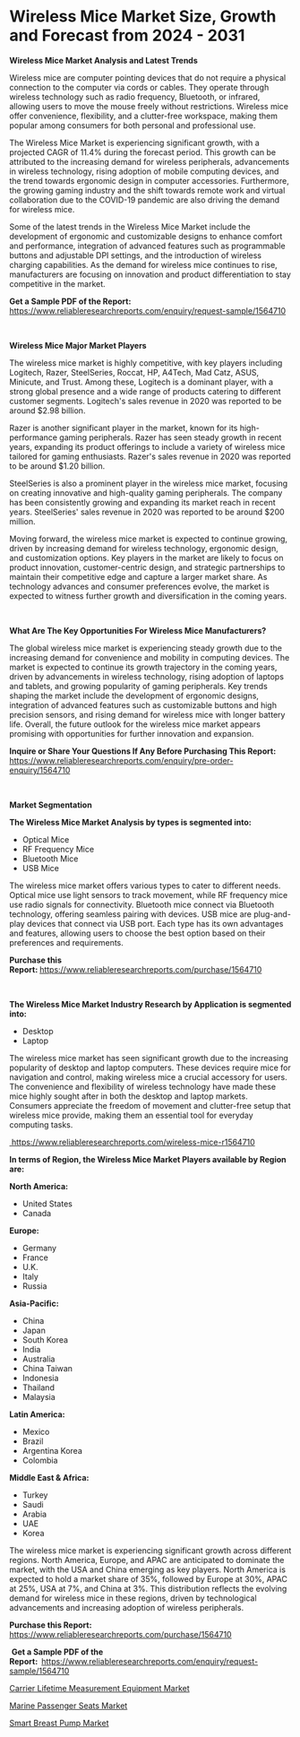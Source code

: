 <p><h1>Wireless Mice Market Size, Growth and Forecast from 2024 - 2031</h1></p><p><strong>Wireless Mice Market Analysis and Latest Trends</strong></p>
<p><p>Wireless mice are computer pointing devices that do not require a physical connection to the computer via cords or cables. They operate through wireless technology such as radio frequency, Bluetooth, or infrared, allowing users to move the mouse freely without restrictions. Wireless mice offer convenience, flexibility, and a clutter-free workspace, making them popular among consumers for both personal and professional use.</p><p>The Wireless Mice Market is experiencing significant growth, with a projected CAGR of 11.4% during the forecast period. This growth can be attributed to the increasing demand for wireless peripherals, advancements in wireless technology, rising adoption of mobile computing devices, and the trend towards ergonomic design in computer accessories. Furthermore, the growing gaming industry and the shift towards remote work and virtual collaboration due to the COVID-19 pandemic are also driving the demand for wireless mice.</p><p>Some of the latest trends in the Wireless Mice Market include the development of ergonomic and customizable designs to enhance comfort and performance, integration of advanced features such as programmable buttons and adjustable DPI settings, and the introduction of wireless charging capabilities. As the demand for wireless mice continues to rise, manufacturers are focusing on innovation and product differentiation to stay competitive in the market.</p></p>
<p><strong>Get a Sample PDF of the Report:&nbsp;</strong> <a href="https://www.reliableresearchreports.com/enquiry/request-sample/1564710">https://www.reliableresearchreports.com/enquiry/request-sample/1564710</a></p>
<p>&nbsp;</p>
<p><strong>Wireless Mice Major Market Players</strong></p>
<p><p>The wireless mice market is highly competitive, with key players including Logitech, Razer, SteelSeries, Roccat, HP, A4Tech, Mad Catz, ASUS, Minicute, and Trust. Among these, Logitech is a dominant player, with a strong global presence and a wide range of products catering to different customer segments. Logitech's sales revenue in 2020 was reported to be around $2.98 billion.</p><p>Razer is another significant player in the market, known for its high-performance gaming peripherals. Razer has seen steady growth in recent years, expanding its product offerings to include a variety of wireless mice tailored for gaming enthusiasts. Razer's sales revenue in 2020 was reported to be around $1.20 billion.</p><p>SteelSeries is also a prominent player in the wireless mice market, focusing on creating innovative and high-quality gaming peripherals. The company has been consistently growing and expanding its market reach in recent years. SteelSeries' sales revenue in 2020 was reported to be around $200 million.</p><p>Moving forward, the wireless mice market is expected to continue growing, driven by increasing demand for wireless technology, ergonomic design, and customization options. Key players in the market are likely to focus on product innovation, customer-centric design, and strategic partnerships to maintain their competitive edge and capture a larger market share. As technology advances and consumer preferences evolve, the market is expected to witness further growth and diversification in the coming years.</p></p>
<p>&nbsp;</p>
<p><strong>What Are The Key Opportunities For Wireless Mice Manufacturers?</strong></p>
<p><p>The global wireless mice market is experiencing steady growth due to the increasing demand for convenience and mobility in computing devices. The market is expected to continue its growth trajectory in the coming years, driven by advancements in wireless technology, rising adoption of laptops and tablets, and growing popularity of gaming peripherals. Key trends shaping the market include the development of ergonomic designs, integration of advanced features such as customizable buttons and high precision sensors, and rising demand for wireless mice with longer battery life. Overall, the future outlook for the wireless mice market appears promising with opportunities for further innovation and expansion.</p></p>
<p><strong>Inquire or Share Your Questions If Any Before Purchasing This Report:</strong> <a href="https://www.reliableresearchreports.com/enquiry/pre-order-enquiry/1564710">https://www.reliableresearchreports.com/enquiry/pre-order-enquiry/1564710</a></p>
<p>&nbsp;</p>
<p><strong>Market Segmentation</strong></p>
<p><strong>The Wireless Mice Market Analysis by types is segmented into:</strong></p>
<p><ul><li>Optical Mice</li><li>RF Frequency Mice</li><li>Bluetooth Mice</li><li>USB Mice</li></ul></p>
<p><p>The wireless mice market offers various types to cater to different needs. Optical mice use light sensors to track movement, while RF frequency mice use radio signals for connectivity. Bluetooth mice connect via Bluetooth technology, offering seamless pairing with devices. USB mice are plug-and-play devices that connect via USB port. Each type has its own advantages and features, allowing users to choose the best option based on their preferences and requirements.</p></p>
<p><strong>Purchase this Report:&nbsp;</strong><a href="https://www.reliableresearchreports.com/purchase/1564710">https://www.reliableresearchreports.com/purchase/1564710</a></p>
<p>&nbsp;</p>
<p><strong>The Wireless Mice Market Industry Research by Application is segmented into:</strong></p>
<p><ul><li>Desktop</li><li>Laptop</li></ul></p>
<p><p>The wireless mice market has seen significant growth due to the increasing popularity of desktop and laptop computers. These devices require mice for navigation and control, making wireless mice a crucial accessory for users. The convenience and flexibility of wireless technology have made these mice highly sought after in both the desktop and laptop markets. Consumers appreciate the freedom of movement and clutter-free setup that wireless mice provide, making them an essential tool for everyday computing tasks.</p></p>
<p><a href="https://www.reliableresearchreports.com/wireless-mice-r1564710">&nbsp;https://www.reliableresearchreports.com/wireless-mice-r1564710</a></p>
<p><strong>In terms of Region, the Wireless Mice Market Players available by Region are:</strong></p>
<p>
    <p> <strong> North America: </strong>
        <ul>
            <li>United States</li>
            <li>Canada</li>
        </ul>
        </p> 
    <p> <strong> Europe: </strong>
        <ul>
            <li>Germany</li>
            <li>France</li>
            <li>U.K.</li>
            <li>Italy</li>
            <li>Russia</li>
        </ul>
        </p> 
    <p> <strong> Asia-Pacific: </strong>
        <ul>
            <li>China</li>
            <li>Japan</li>
            <li>South Korea</li>
            <li>India</li>
            <li>Australia</li>
            <li>China Taiwan</li>
            <li>Indonesia</li>
            <li>Thailand</li>
            <li>Malaysia</li>
        </ul>
        </p> 
    <p> <strong> Latin America: </strong>
        <ul>
            <li>Mexico</li>
            <li>Brazil</li>
            <li>Argentina Korea</li>
            <li>Colombia</li>
        </ul>
        </p> 
    <p> <strong> Middle East & Africa: </strong>
        <ul>
            <li>Turkey</li>
            <li>Saudi</li>
            <li>Arabia</li>
            <li>UAE</li>
            <li>Korea</li>
        </ul>
    </p>
    </p>
<p><p>The wireless mice market is experiencing significant growth across different regions. North America, Europe, and APAC are anticipated to dominate the market, with the USA and China emerging as key players. North America is expected to hold a market share of 35%, followed by Europe at 30%, APAC at 25%, USA at 7%, and China at 3%. This distribution reflects the evolving demand for wireless mice in these regions, driven by technological advancements and increasing adoption of wireless peripherals.</p></p>
<p><strong>Purchase this Report: </strong><a href="https://www.reliableresearchreports.com/purchase/1564710">https://www.reliableresearchreports.com/purchase/1564710</a></p>
<p>&nbsp;<strong>Get a Sample PDF of the Report:&nbsp;&nbsp;</strong><a href="https://www.reliableresearchreports.com/enquiry/request-sample/1564710">https://www.reliableresearchreports.com/enquiry/request-sample/1564710</a></p>
<p><strong></strong></p>
<p><p><a href="https://issuu.com/reportprime-2/docs/carrier-lifetime-measurement-equipment-market-size">Carrier Lifetime Measurement Equipment Market</a></p><p><a href="https://github.com/cameroneffertz/Market-Research-Report-List-2/blob/main/marine-passenger-seats-market.md">Marine Passenger Seats Market</a></p><p><a href="https://github.com/mbisetmhermsr/Market-Research-Report-List-3/blob/main/smart-breast-pump-market.md">Smart Breast Pump Market</a></p></p>